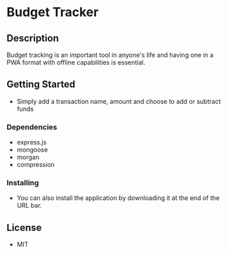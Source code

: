 # Budget Tracker

## Description
Budget tracking is an important tool in anyone's life and having one in a PWA format with offline capabilities is essential.

## Getting Started
* Simply add a transaction name, amount and choose to add or subtract funds

### Dependencies

* express.js
* mongoose
* morgan
* compression

### Installing

* You can also install the application by downloading it at the end of the URL bar.

## License

* MIT
